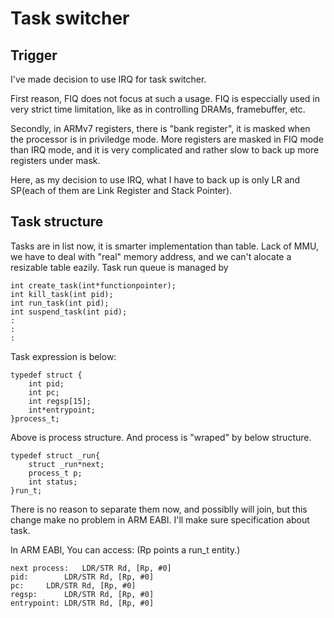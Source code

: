 Task switcher
=============

Trigger
-------
I've made decision to use IRQ for task switcher.

First reason, FIQ does not focus at such a usage.
FIQ is especcially used in very strict time limitation, like as in controlling
DRAMs, framebuffer, etc.

Secondly, in ARMv7 registers, there is "bank register", it is masked when
the processor is in priviledge mode.
More registers are masked in FIQ mode than IRQ mode, and it is very complicated
and rather slow to back up more registers under mask.

Here, as my decision to use IRQ, what I have to back up is only LR and SP(each
of them are Link Register and Stack Pointer).


Task structure
--------------
Tasks are in list now, it is smarter implementation than table.
Lack of MMU, we have to deal with "real" memory address, and we can't alocate
a resizable table eazily.
Task run queue is managed by

	int create_task(int*functionpointer);
	int kill_task(int pid);
	int run_task(int pid);
	int suspend_task(int pid);
	:
	:
	:

Task expression is below:

	typedef struct {
		int pid;
		int pc;
		int regsp[15];
		int*entrypoint;
	}process_t;

Above is process structure.
And process is "wraped" by below structure.

	typedef struct _run{
		struct _run*next;
		process_t p;
		int status;
	}run_t;

There is no reason to separate them now,
and possiblly will join, but this change make no problem in ARM EABI.
I'll make sure specification about task.

In ARM EABI, You can access: (Rp points a run\_t entity.)

	next process:	LDR/STR	Rd, [Rp, #0]
	pid:		LDR/STR	Rd, [Rp, #0]
	pc:		LDR/STR	Rd, [Rp, #0]
	regsp:		LDR/STR	Rd, [Rp, #0]
	entrypoint:	LDR/STR	Rd, [Rp, #0]

